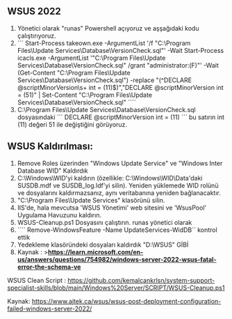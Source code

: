 ## WSUS 2022 

 1. Yönetici olarak "runas" Powershell açıyoruz ve aşşağıdaki kodu çalıştırıyoruz.
 2. ´´´
Start-Process takeown.exe -ArgumentList '/f "C:\Program Files\Update Services\Database\VersionCheck.sql"' -Wait
Start-Process icacls.exe -ArgumentList '"C:\Program Files\Update Services\Database\VersionCheck.sql" /grant "administrator:(F)"' -Wait
(Get-Content "C:\Program Files\Update Services\Database\VersionCheck.sql") -replace "(^DECLARE @scriptMinorVersion\s+ int = \(11\)$)","DECLARE @scriptMinorVersion int = (51)" | Set-Content "C:\Program Files\Update Services\Database\VersionCheck.sql"
´´´´ 
3. C:\Program Files\Update Services\Database\VersionCheck.sql dosyasındaki
´´´
DECLARE @scriptMinorVersion     int = (11)
´´´
bu satırın int (11) değeri 51 ile değiştiğini görüyoruz.


## WSUS Kaldırılması:
 1. Remove Roles üzerinden "Windows Update Service" ve "Windows Inter Database WID" Kaldırdık
 2. C:\Windows\WID'yi kaldırın (özellikle: C:\Windows\WID\Data'daki SUSDB.mdf ve SUSDB_log.ldf'yi silin). Yeniden yüklemede WID rolünü ve dosyalarını kaldırmazsanız, aynı veritabanına yeniden bağlanacaktır.
 3. "C:\Program Files\Update Services" klasörünü silin.
 4. IIS'de, hala mevcutsa 'WSUS Yönetimi' web sitesini ve 'WsusPool' Uygulama Havuzunu kaldırın.
 5. WSUS-Cleanup.ps1 Dosyasını çalıştırın. runas yönetici olarak
 6.  ´´´´ Remove-WindowsFeature -Name UpdateServices-WidDB´´ kontrol ettik
 7. Yedekleme klasöründeki dosyaları kaldırdık "D:\WSUS" GİBİ
 8. Kaynak : >**https://learn.microsoft.com/en-us/answers/questions/754982/windows-server-2022-wsus-fatal-error-the-schema-ve**





WSUS Clean Script : https://github.com/kemalcankrlsn/system-support-specialist-skills/blob/main/Windows%20Server/SCRIPT/WSUS-Cleanup.ps1

Kaynak: https://www.ajtek.ca/wsus/wsus-post-deployment-configuration-failed-windows-server-2022/

